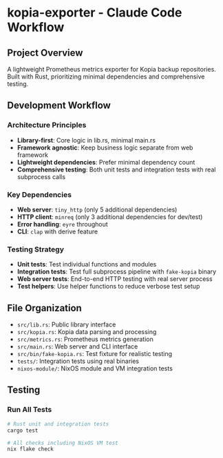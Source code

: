 # kopia-exporter - Claude Code Workflow

## Project Overview
A lightweight Prometheus metrics exporter for Kopia backup repositories. Built with Rust, prioritizing minimal dependencies and comprehensive testing.

## Development Workflow

### Architecture Principles
- **Library-first**: Core logic in lib.rs, minimal main.rs
- **Framework agnostic**: Keep business logic separate from web framework
- **Lightweight dependencies**: Prefer minimal dependency count
- **Comprehensive testing**: Both unit tests and integration tests with real subprocess calls

### Key Dependencies
- **Web server**: `tiny_http` (only 5 additional dependencies)
- **HTTP client**: `minreq` (only 3 additional dependencies for dev/test)
- **Error handling**: `eyre` throughout
- **CLI**: `clap` with derive feature

### Testing Strategy
- **Unit tests**: Test individual functions and modules
- **Integration tests**: Test full subprocess pipeline with `fake-kopia` binary
- **Web server tests**: End-to-end HTTP testing with real server process
- **Test helpers**: Use helper functions to reduce verbose test setup

## File Organization
- `src/lib.rs`: Public library interface
- `src/kopia.rs`: Kopia data parsing and processing
- `src/metrics.rs`: Prometheus metrics generation
- `src/main.rs`: Web server and CLI interface
- `src/bin/fake-kopia.rs`: Test fixture for realistic testing
- `tests/`: Integration tests using real binaries
- `nixos-module/`: NixOS module and VM integration tests

## Testing

### Run All Tests
```bash
# Rust unit and integration tests
cargo test

# All checks including NixOS VM test
nix flake check
```
